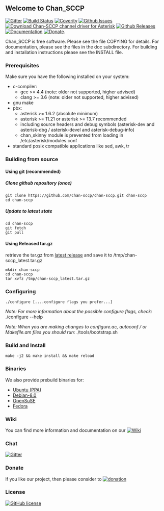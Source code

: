## Welcome to Chan_SCCP

[![Gitter](https://badges.gitter.im/chan-sccp/chan-sccp.svg)](https://gitter.im/chan-sccp/chan-sccp?utm_source=badge&utm_medium=badge&utm_campaign=pr-badge)
[![Build Status](http://img.shields.io/travis/chan-sccp/chan-sccp.svg?style=flat&branch=develop)](https://travis-ci.org/chan-sccp/chan-sccp)
[![Coverity](https://img.shields.io/coverity/scan/8656.svg)](https://scan.coverity.com/projects/chan-sccp)
[![Github Issues](https://img.shields.io/github/issues/chan-sccp/chan-sccp/bug.svg)](https://github.com/chan-sccp/chan-sccp/issues)
[![Download Chan-SCCP channel driver for Asterisk](https://img.shields.io/sourceforge/dt/chan-sccp-b.svg)](https://github.com/chan-sccp/chan-sccp/releases/latest)
[![Github Releases](https://img.shields.io/github/release/chan-sccp/chan-sccp.svg)](https://github.com/chan-sccp/chan-sccp/releases)
[![Documentation](https://img.shields.io/badge/docs-wiki-blue.svg)](https://github.com/chan-sccp/chan-sccp/wiki)
[![Donate](https://img.shields.io/badge/paypal-donate-yellow.svg)](https://www.paypal.com/cgi-bin/webscr?item_name=Donation+to+Chan-SCCP+channel+driver+for+Asterisk&locale.x=en_US&cmd=_donations&business=chan.sccp.b.pp%40gmail.com).

Chan_SCCP is free software. Please see the file COPYING for details.
For documentation, please see the files in the doc subdirectory.
For building and installation instructions please see the INSTALL file.

### Prerequisites
Make sure you have the following installed on your system:
- c-compiler:
  - gcc >= 4.4  (note: older not supported, higher advised)
  - clang >= 3.6  (note: older not supported, higher advised)
- gnu make
- pbx:
  - asterisk >= 1.6.2 (absolute minimum)
  - asterisk >= 11.21 or asterisk >= 13.7 recommended
  - including source headers and debug symbols (asterisk-dev and asterisk-dbg / asterisk-devel and asterisk-debug-info)
  - chan_skinny module is prevented from loading in /etc/asterisk/modules.conf
- standard posix compatible applications like sed, awk, tr

### Building from source
#### Using git (recommended)
##### Clone github repository (once)
    git clone https://github.com/chan-sccp/chan-sccp.git chan-sccp
    cd chan-sccp

##### Update to latest state
    cd chan-sccp
    git fetch
    git pull

#### Using Released tar.gz
retrieve the tar.gz from [latest release](https://github.com/chan-sccp/chan-sccp/releases/latest) and save it to /tmp/chan-sccp_latest.tar.gz

    mkdir chan-sccp
    cd chan-sccp
    tar xvfz /tmp/chan-sccp_latest.tar.gz

### Configuring
    ./configure [....configure flags you prefer...]

_Note: For more information about the possible configure flags, check:_
    ./configure --help 

_Note: When you are making changes to configure.ac, autoconf / or Makefile.am files you should run:_
    ./tools/bootstrap.sh

### Build and Install
    make -j2 && make install && make reload

### Binaries
We also provide prebuild binaries for:
- [Ubuntu (PPA)](https://launchpad.net/~chan-sccp-b/+archive/ubuntu/ppa)
- [Debian-8.0](http://download.opensuse.org/repositories/home:/chan-sccp-b:/asterisk-11/Debian_8.0/)
- [OpenSuSE](http://download.opensuse.org/repositories/home:/chan-sccp-b:/)
- [Fedora](http://download.opensuse.org/repositories/home:/chan-sccp-b:/asterisk-13/)

### Wiki
You can find more information and documentation on our [![Wiki](https://img.shields.io/badge/Wiki-new-blue.svg)](https://github.com/chan-sccp/chan-sccp/wiki/)

### Chat
[![Gitter](https://badges.gitter.im/chan-sccp/chan-sccp.svg)](https://gitter.im/chan-sccp/chan-sccp?utm_source=badge&utm_medium=badge&utm_campaign=pr-badge)

### Donate
If you like our project, then please consider to 
[![donation](https://www.paypalobjects.com/webstatic/en_US/btn/btn_donate_pp_142x27.png)](https://www.paypal.com/cgi-bin/webscr?item_name=Donation+to+Chan-SCCP+channel+driver+for+Asterisk&locale.x=en_US&cmd=_donations&business=chan.sccp.b.pp%40gmail.com)

### License
[![GitHub license](https://img.shields.io/badge/license-GPL-blue.svg)](https://raw.githubusercontent.com/chan-sccp/chan-sccp/master/LICENSE)
